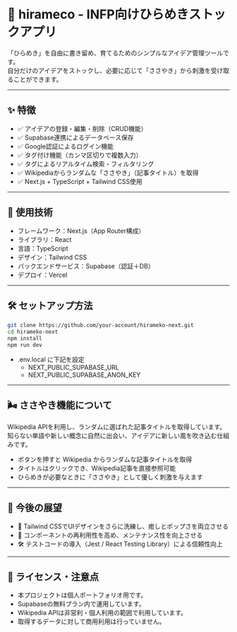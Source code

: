 # 🌱 hirameco - INFP向けひらめきストックアプリ

「ひらめき」を自由に書き留め、育てるためのシンプルなアイデア管理ツールです。  
自分だけのアイデアをストックし、必要に応じて「ささやき」から刺激を受け取ることができます。

---

## ✨ 特徴

- ✅ アイデアの登録・編集・削除（CRUD機能）
- ✅ Supabase連携によるデータベース保存
- ✅ Google認証によるログイン機能
- ✅ タグ付け機能（カンマ区切りで複数入力）
- ✅ タグによるリアルタイム検索・フィルタリング
- ✅ Wikipediaからランダムな「ささやき」（記事タイトル）を取得
- ✅ Next.js + TypeScript + Tailwind CSS使用

---

## 🚀 使用技術

- フレームワーク：Next.js（App Router構成）
- ライブラリ：React
- 言語：TypeScript
- デザイン：Tailwind CSS
- バックエンドサービス：Supabase（認証＋DB）
- デプロイ：Vercel

---

## 🛠️ セットアップ方法

```bash
git clone https://github.com/your-account/hirameko-next.git
cd hirameko-next
npm install
npm run dev
```

- .env.local に下記を設定
  - NEXT_PUBLIC_SUPABASE_URL
  - NEXT_PUBLIC_SUPABASE_ANON_KEY

---

## 🌬️ ささやき機能について

Wikipedia APIを利用し、ランダムに選ばれた記事タイトルを取得しています。  
知らない単語や新しい概念に自然に出会い、アイデアに新しい風を吹き込む仕組みです。

- ボタンを押すと Wikipedia からランダムな記事タイトルを取得
- タイトルはクリックでき、Wikipedia記事を直接参照可能
- ひらめきが必要なときに「ささやき」として優しく刺激を与えます

---

## 🚀 今後の展望

- 🎨 Tailwind CSSでUIデザインをさらに洗練し、癒しとポップさを両立させる
- 🧩 コンポーネントの再利用性を高め、メンテナンス性を向上させる
- 🛠️ テストコードの導入（Jest / React Testing Library）による信頼性向上

---

## 📄 ライセンス・注意点

- 本プロジェクトは個人ポートフォリオ用です。
- Supabaseの無料プラン内で運用しています。
- Wikipedia APIは非営利・個人利用の範囲で利用しています。
- 取得するデータに対して商用利用は行っていません。
